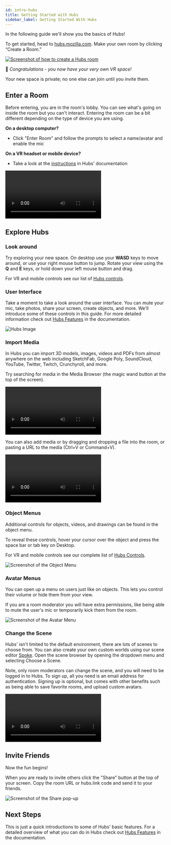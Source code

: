 ```yaml
---
id: intro-hubs
title: Getting Started with Hubs
sidebar_label: Getting Started With Hubs 
---
```


In the following guide we'll show you the basics of Hubs!

To get started, head to [hubs.mozilla.com](https://hubs.mozilla.com/). Make your own room by clicking “Create a Room.” 

[<img src="img/intro-hubs-create-room-min.png" alt="Screenshot of how to create a Hubs room">](https://hubs.mozilla.com/)

🎉 _Congratulations - you now have your very own VR space!_ 

Your new space is private; no one else can join until you invite them.

## Enter a Room

Before entering, you are in the room's lobby. You can see what's going on inside the room but you can't interact. Entering the room can be a bit different depending on the type of device you are using.

**On a desktop computer?** 

* Click "Enter Room" and follow the prompts to select a name/avatar and enable the mic

**On a VR headset or mobile device?** 

* Take a look at the [instructions](./hubs-create-join-rooms#enter-the-room) in Hubs' documentation

<video controls>
  <source src="img/create-a-room.mp4" type="video/mp4">
  <img src="img/intro-hubs-enter-room-min.png" alt="Screenshot of how to enter a Hubs room">
  Your browser does not support HTML5 video.
</video>


## Explore Hubs

### Look around

Try exploring your new space. On desktop use your **WASD** keys to move around, or use your right mouse button to jump. Rotate your view using the **Q** and **E** keys, or hold down your left mouse button and drag. 

For VR and mobile controls see our list of [Hubs controls](./hubs-controls).

### User Interface

Take a moment to take a look around the user interface. You can mute your mic, take photos, share your screen, create objects, and more. We'll introduce some of these controls in this guide. For more detailed information check out [Hubs Features](hubs-features) in the documentation.

![Hubs Image](img/ui-image.jpg)

### Import Media

In Hubs you can import 3D models, images, videos and PDFs from almost anywhere on the web including SketchFab, Google Poly, SoundCloud, YouTube, Twitter, Twitch, Crunchyroll, and more. 

Try searching for media in the Media Browser (the magic wand button at the top of the screen). 

<video controls>
  <source src="img/import-video-from-browser.mp4" type="video/mp4">
  <img src="img/intro-hubs-media-browser-min.png" alt="Screenshot of the Media Browser">
  Your browser does not support HTML5 video.
</video>


You can also add media or by dragging and dropping a file into the room, or pasting a URL to the media (Ctrl+V or Command+V).

<video controls>
  <source src="img/object-creation.mp4" type="video/mp4">
  Your browser does not support HTML5 video.
</video>

### Object Menus

Additional controls for objects, videos, and drawings can be found in the object menu.

To reveal these controls, hover your cursor over the object and press the space bar or tab key on Desktop. 

For VR and mobile controls see our complete list of [Hubs Controls](./hubs-controls). 

![Screenshot of the Object Menu](img/intro-hubs-object-menu-min.png)

### Avatar Menus 

You can open up a menu on users just like on objects. This lets you control their volume or hide them from your view. 

If you are a room moderator you will have extra permissions, like being able to mute the user's mic or temporarily kick them from the room. 

![Screenshot of the Avatar Menu](img/intro-hubs-avatar-menu-min.png)

### Change the Scene

Hubs' isn't limited to the default environment, there are lots of scenes to choose from. You can also create your own custom worlds using our scene editor [Spoke](./intro-spoke). Open the scene browser by opening the dropdown menu and selecting Choose a Scene.

Note, only room moderators can change the scene, and you will need to be logged in to Hubs. To sign up, all you need is an email address for authentication. Signing up is optional, but comes with other benefits such as being able to save favorite rooms, and upload custom avatars.  

<video controls>
  <source src="img/change-the-scene.mp4" type="video/mp4">
  <img src="img/intro-hubs-scene-browser-min.png" alt="Screenshot of the Scene Browser">
  Your browser does not support HTML5 video.
</video>

## Invite Friends 

Now the fun begins!

When you are ready to invite others click the "Share" button at the top of your screen. Copy the room URL or hubs.link code and send it to your friends. 

![Screenshot of the Share pop-up](img/intro-hubs-share-popup-min.png)

## Next Steps
This is just a quick introductions to some of Hubs' basic features. For a detailed overview of what you can do in Hubs check out [Hubs Features](./hubs-features) in the documentation.